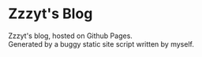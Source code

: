 # Zzzyt's Blog
Zzzyt's blog, hosted on Github Pages.  
Generated by a buggy static site script written by myself.
